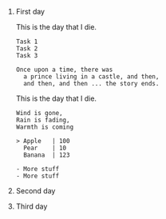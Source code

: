 
1. First day   

   This is the day that
   I die.

   ```
   Task 1
   Task 2 
   Task 3
   ```

   ~~~
   Once upon a time, there was
     a prince living in a castle, and then, 
     and then, and then ... the story ends.
   ~~~

   This is the day that
   I die.

   ~~~
   Wind is gone,
   Rain is fading,
   Warmth is coming
   ~~~

   ~~~
   > Apple   | 100     
     Pear    | 10    
     Banana  | 123   
   ~~~

   ~~~
   - More stuff  
   - More stuff  
   ~~~

2. Second day

3. Third day


